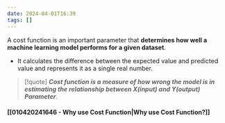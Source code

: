 ```yaml
---
date: 2024-04-01T16:39
tags: []
---
```

A cost function is an important parameter that **determines how well a machine learning model performs for a given dataset**. 
- It calculates the difference between the expected value and predicted value and represents it as a single real number.

>[!quote]
>**_Cost function is a measure of how wrong the model is in estimating the relationship between X(input) and Y(output) Parameter_**.
#### [[010420241646 - Why use Cost Function|Why use Cost Function?]]